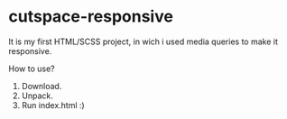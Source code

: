 # cutspace-responsive

It is my first HTML/SCSS project, in wich i used media queries to make it responsive.

How to use?
1. Download.
2. Unpack.
3. Run index.html :)
